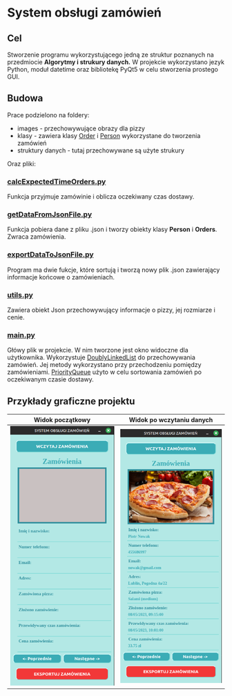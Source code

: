 # System obsługi zamówień

## Cel
Stworzenie programu wykorzystującego jedną ze struktur poznanych na przedmiocie **Algorytmy i strukury danych.**
W projekcie wykorzystano jezyk Python, moduł datetime oraz bibliotekę PyQt5 w celu stworzenia prostego GUI.

## Budowa 
Prace podzielono na  foldery:
  * images - przechowywujące obrazy dla pizzy
  * klasy - zawiera klasy [Order](https://github.com/DawidTopyla/order-processing-system/blob/main/klasy/Order.py) i [Person](https://github.com/DawidTopyla/order-processing-system/blob/main/klasy/Person.py) wykorzystane do tworzenia zamówień
  * struktury danych - tutaj przechowywane są użyte strukury

Oraz pliki:

### [calcExpectedTimeOrders.py](https://github.com/DawidTopyla/order-processing-system/blob/main/calcExpectedTimeOrders.py)
Funkcja przyjmuje zamówinie i oblicza oczekiwany czas dostawy.

### [getDataFromJsonFile.py](https://github.com/DawidTopyla/order-processing-system/blob/main/getDataFromJsonFile.py)
Funkcja pobiera dane z pliku .json i tworzy obiekty klasy **Person** i **Orders**.
Zwraca zamówienia.

### [exportDataToJsonFile.py](https://github.com/DawidTopyla/order-processing-system/blob/main/exportDataToJsonFile.py)
Program ma dwie fukcje, które sortują i tworzą nowy plik .json zawierający informacje końcowe o zamówieniach.

### [utils.py](https://github.com/DawidTopyla/order-processing-system/blob/main/utils.py)
Zawiera obiekt Json przechowywujący informacje o pizzy, jej rozmiarze i cenie.

### [main.py](https://github.com/DawidTopyla/order-processing-system/blob/main/main.py)
Główy plik w projekcie. W nim tworzone jest okno widoczne dla użytkownika.
Wykorzystuje [DoublyLinkedList](https://github.com/DawidTopyla/order-processing-system/blob/main/struktury_danych/my_doubly_linked_list.py) do przechowywania zamówień. Jej metody wykorzystano przy przechodzeniu pomiędzy zamówieniami.
[PriorityQueue](https://github.com/DawidTopyla/order-processing-system/blob/main/struktury_danych/my_priority_queue.py) użyto w celu sortowania zamówień po oczekiwanym czasie dostawy.

## Przykłady graficzne projektu

| Widok początkowy | Widok po wczytaniu danych |
|:---:|:---:|
| ![Widok 1](https://github.com/DawidTopyla/order-processing-system/blob/main/assets/system1.png)  | ![Widok 2](https://github.com/DawidTopyla/order-processing-system/blob/main/assets/system2.png) |

